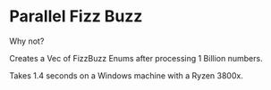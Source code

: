 # Parallel Fizz Buzz

Why not?

Creates a Vec of FizzBuzz Enums after processing 1 Billion numbers.

Takes 1.4 seconds on a Windows machine with a Ryzen 3800x.
